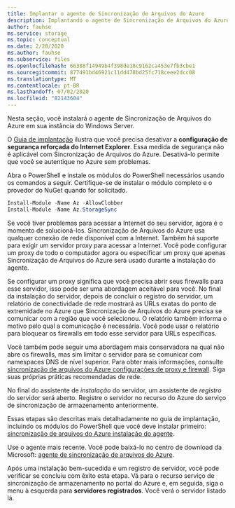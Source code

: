 ```yaml
---
title: Implantar o agente de Sincronização de Arquivos do Azure
description: Implantando o agente de Sincronização de Arquivos do Azure. Um bloco de texto comum, compartilhado entre documentos de migração.
author: fauhse
ms.service: storage
ms.topic: conceptual
ms.date: 2/20/2020
ms.author: fauhse
ms.subservice: files
ms.openlocfilehash: 66388f14949b4f398de18c9162ca453e7fb3cbe1
ms.sourcegitcommit: 877491bd46921c11dd478bd25fc718ceee2dcc08
ms.translationtype: MT
ms.contentlocale: pt-BR
ms.lasthandoff: 07/02/2020
ms.locfileid: "82143604"
---
```

Nesta seção, você instalará o agente de Sincronização de Arquivos do Azure em sua instância do Windows Server.

O [Guia de implantação](../articles/storage/files/storage-sync-files-deployment-guide.md) ilustra que você precisa desativar a **configuração de segurança reforçada do Internet Explorer**. Essa medida de segurança não é aplicável com Sincronização de Arquivos do Azure. Desativá-lo permite que você se autentique no Azure sem problemas.

Abra o PowerShell e instale os módulos do PowerShell necessários usando os comandos a seguir. Certifique-se de instalar o módulo completo e o provedor do NuGet quando for solicitado.

```powershell
Install-Module -Name Az -AllowClobber
Install-Module -Name Az.StorageSync
```

Se você tiver problemas para acessar a Internet do seu servidor, agora é o momento de solucioná-los. Sincronização de Arquivos do Azure usa qualquer conexão de rede disponível com a Internet. Também há suporte para exigir um servidor proxy para acessar a Internet. Você pode configurar um proxy de todo o computador agora ou especificar um proxy que apenas Sincronização de Arquivos do Azure será usado durante a instalação do agente.

Se configurar um proxy significa que você precisa abrir seus firewalls para esse servidor, isso pode ser uma abordagem aceitável para você. No final da instalação do servidor, depois de concluir o registro do servidor, um relatório de conectividade de rede mostrará as URLs exatas do ponto de extremidade no Azure que Sincronização de Arquivos do Azure precisa se comunicar com a região que você selecionou. O relatório também informa o motivo pelo qual a comunicação é necessária. Você pode usar o relatório para bloquear os firewalls em todo esse servidor para URLs específicas.

Você também pode seguir uma abordagem mais conservadora na qual não abre os firewalls, mas sim limitar o servidor para se comunicar com namespaces DNS de nível superior. Para obter mais informações, consulte [sincronização de arquivos do Azure configurações de proxy e firewall](../articles/storage/files/storage-sync-files-firewall-and-proxy.md). Siga suas próprias práticas recomendadas de rede.

No final do assistente de *instalação* do servidor, um assistente de *registro* do servidor será aberto. Registre o servidor no recurso do Azure do serviço de sincronização de armazenamento anteriormente.

Essas etapas são descritas mais detalhadamente no guia de implantação, incluindo os módulos do PowerShell que você deve instalar primeiro: [sincronização de arquivos do Azure instalação do agente](../articles/storage/files/storage-sync-files-deployment-guide.md).

Use o agente mais recente. Você pode baixá-lo no centro de download da Microsoft: [agente de sincronização de arquivos do Azure](https://aka.ms/AFS/agent "Download do agente de Sincronização de Arquivos do Azure").

Após uma instalação bem-sucedida e um registro de servidor, você pode verificar se concluiu com êxito esta etapa. Vá para o recurso serviço de sincronização de armazenamento no portal do Azure e, em seguida, siga o menu à esquerda para **servidores registrados**. Você verá o servidor listado lá.
